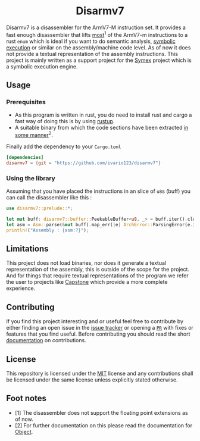 <h1 align="center">
  Disarmv7
</h1>

Disarmv7 is a disassembler for the ArmV7-M instruction set. It provides a fast enough disassembler that lifts [most](#foot-notes)$^1$ of the ArmV7-m instructions to a rust `enum` which is ideal if you want to do semantic analysis, [symbolic execution](https://github.com/ivario123/symex) or similar on
the assembly/machine code level. As of now it does not provide a textual representation of the assembly instructions.
This project is mainly written as a support project for the [Symex](https://github.com/ivario123/symex) project which is a symbolic execution engine.

## Usage

### Prerequisites

- As this program is written in rust, you do need to install rust and cargo a fast way of doing this is by using [rustup](https://rustup.rs/).
- A suitable binary from which the code sections have been extracted [in some manner](#foot-notes)$^2$.

Finally add the dependency to your `Cargo.toml`

```toml
[dependencies]
disarmv7 = {git = "https://github.com/ivario123/disarmv7"}
```

### Using the library

Assuming that you have placed the instructions in an slice of `u8`s (buff) you can call the disassembler like this :

```rust
use disarmv7::prelude::*;

let mut buff: disarmv7::buffer::PeekableBuffer<u8, _> = buff.iter().cloned().into();
let asm = Asm::parse(&mut buff).map_err(|e| ArchError::ParsingError(e.into()))?;
println!("Assembly : {asm:?}");
```

## Limitations

This project does not load binaries, nor does it generate a textual representation of the assembly, this is outside of the scope for the project.
And for things that require textual representations of the program we refer the user to projects like [Capstone](https://github.com/capstone-engine/capstone) which provide a more complete experience.

## Contributing

If you find this project interesting and or useful feel free to contribute by either finding an open issue in the [issue tracker](https://github.com/ivario123/dissarmv7/issues) or opening a [`PR`](https://github.com/ivario123/dissarmv7/pulls) with fixes or features that you find useful.
Before contributing you should read the short [documentation](./CONTRIBUTING.md) on contributions.

## License

This repository is licensed under the [MIT](./LICENSE) license and any contributions shall be licensed under the same license unless explicitly stated otherwise.

## Foot notes

- [1] The disassembler does not support the floating point extensions as of now.
- [2] For further documentation on this please read the documentation for [Object](https://docs.rs/object/latest/object/).
